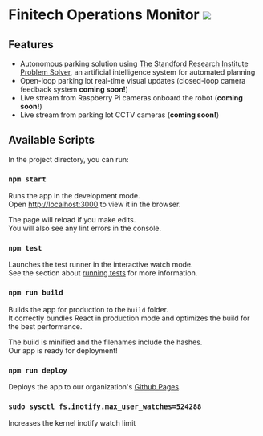 # Finitech Operations Monitor ![](https://github.com/Finitech-SDP/operations-monitor/workflows/Node.js%20CI/badge.svg)

## Features
- Autonomous parking solution using [The Standford Research Institute Problem Solver](http://ai.stanford.edu/users/nilsson/OnlinePubs-Nils/PublishedPapers/strips.pdf), an artificial intelligence system for automated planning
- Open-loop parking lot real-time visual updates (closed-loop camera feedback system **coming soon!**)
- Live stream from Raspberry Pi cameras onboard the robot (**coming soon!**)
- Live stream from parking lot CCTV cameras (**coming soon!**)

## Available Scripts

In the project directory, you can run:

### `npm start`

Runs the app in the development mode.<br />
Open [http://localhost:3000](http://localhost:3000) to view it in the browser.

The page will reload if you make edits.<br />
You will also see any lint errors in the console.

### `npm test`

Launches the test runner in the interactive watch mode.<br />
See the section about [running tests](https://facebook.github.io/create-react-app/docs/running-tests) for more information.

### `npm run build`

Builds the app for production to the `build` folder.<br />
It correctly bundles React in production mode and optimizes the build for the best performance.

The build is minified and the filenames include the hashes.<br />
Our app is ready for deployment!

### `npm run deploy`

Deploys the app to our organization's [Github Pages](https://finitech-sdp.github.io/operations-monitor/#/ "Finitech-SDP").

### `sudo sysctl fs.inotify.max_user_watches=524288`

Increases the kernel inotify watch limit
